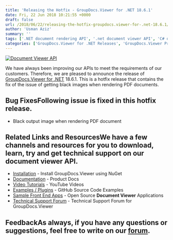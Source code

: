 ```yaml
---
title: 'Releasing the Hotfix - GroupDocs.Viewer for .NET 18.6.1'
date: Fri, 22 Jun 2018 10:21:55 +0000
draft: false
url: /2018/06/22/releasing-the-hotfix-groupdocs.viewer-for-.net-18.6.1/
author: 'Usman Aziz'
summary: ''
tags: ['.NET document rendering API', '.net document viewer API', 'C# document viewer API', 'document viewer', ]
categories: ['GroupDocs.Viewer for .NET Releases', 'GroupDocs.Viewer Product Family']
---
```


[![Document Viewer API](https://blog.groupdocs.com/wp-content/uploads/sites/4/2016/11/groupdocs-viewer-net.png)](https://www.groupdocs.com/products/viewer/net)

We have always been improving our APIs to meet the requirements of our customers. Therefore, we are pleased to announce the release of [GroupDocs.Viewer for .NET](https://products.groupdocs.com/viewer/net) 18.6.1. This is a hotfix release that contains the fix of the issue of getting black images when rendering PDF documents.

## Bug FixesFollowing issue is fixed in this hotfix release.

*   Black output image when rendering PDF document

## Related Links and ResourcesWe have a few channels and resources for you to download, learn, try and get technical support on our **document viewer API**.

*   [Installation](https://www.nuget.org/packages/GroupDocs.Viewer/ "Install from NuGet Package") - Install GroupDocs.Viewer using NuGet
*   [Documentation](https://docs.groupdocs.com/viewer/net "Document Viewer API Documentation ") - Product Docs
*   [Video Tutorials](https://www.youtube.com/watch?v=oqh4nROLRsY&list=PL25CTxMCj5vPVahuYtHx0uscArNA595GK "GroupDocs.Viewer video tutorials") - YouTube Videos
*   [Examples / Plugins](https://github.com/groupdocs-viewer/GroupDocs.Viewer-for-.NET "download example project and front ends") - GitHub Source Code Examples
*   [Sample Front End Apps](https://github.com/groupdocs-viewer/ "Open Source Document Viewer Applications") - Open Source **Document Viewer** Applications
*   [Technical Support Forum](https://forum.groupdocs.com/c/viewer "Technical Support Forum") - Technical Support Forum for GroupDocs.Viewer

## FeedbackAs always, if you have any questions or suggestions, feel free to write on our [forum](https://forum.groupdocs.com/c/viewer "Technical Support Forum").




